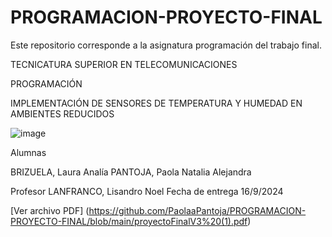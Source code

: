 # PROGRAMACION-PROYECTO-FINAL
Este repositorio corresponde a la asignatura programación del trabajo final.


TECNICATURA SUPERIOR EN TELECOMUNICACIONES

PROGRAMACIÓN


IMPLEMENTACIÓN DE SENSORES DE TEMPERATURA Y HUMEDAD EN AMBIENTES REDUCIDOS


![image](https://github.com/user-attachments/assets/e5ad2871-cfc9-4ba8-91e4-b14f2fe54e29)















Alumnas
 
BRIZUELA, Laura Analía
PANTOJA, Paola Natalia Alejandra 
 

Profesor
LANFRANCO, Lisandro Noel
Fecha de entrega
16/9/2024


[Ver archivo PDF] (https://github.com/PaolaaPantoja/PROGRAMACION-PROYECTO-FINAL/blob/main/proyectoFinalV3%20(1).pdf)
